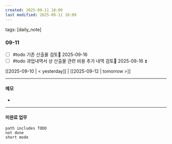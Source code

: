 ```yaml
---
created: 2025-09-11 10:09
last modified: 2025-09-11 10:09
---
```

tags: [daily_note]

### 09-11
- [ ] #todo 기존 산출물 검토📅 2025-09-16 
- [ ] #todo 과업내역서 상 산출물 관련 비용 추가 내역 검토📅 2025-09-16 ⏫ 

[[2025-09-10 | < yesterday]] | [[2025-09-12 | tomorrow >]]

---
#### 메모
-  

---

#### 미완료 업무
```tasks
path includes TODO
not done
short mode
```
